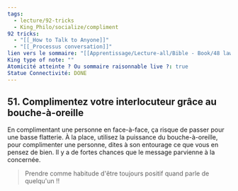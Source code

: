```yaml
---
tags:
  - lecture/92-tricks
  - King_Philo/socialize/compliment
92 tricks:
  - "[[_How to Talk to Anyone]]"
  - "[[_Processus conversation]]"
lien vers le sommaire: "[[Apprentissage/Lecture-all/Bible - Book/48 law of power|48 law of power]]"
King type of note: ""
Atomicité atteinte ? Ou sommaire raisonnable live ?: true
Statue Connectivité: DONE
---
```



## 51. Complimentez votre interlocuteur grâce au bouche-à-oreille

En complimentant une personne en face-à-face, ça risque de passer pour une basse flatterie.
À la place, utilisez la puissance du bouche-à-oreille, pour complimenter une personne, dites à son entourage ce que vous en pensez de bien. 
Il y a de fortes chances que le message parvienne à la concernée.

> Prendre comme habitude d'être toujours positif quand parle de quelqu'un !!